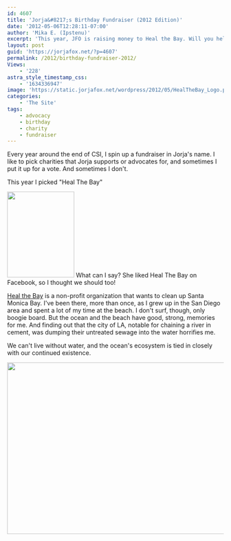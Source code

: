 ```yaml
---
id: 4607
title: 'Jorja&#8217;s Birthday Fundraiser (2012 Edition)'
date: '2012-05-06T12:28:11-07:00'
author: 'Mika E. (Ipstenu)'
excerpt: 'This year, JFO is raising money to Heal the Bay. Will you help us clean up the water?'
layout: post
guid: 'https://jorjafox.net/?p=4607'
permalink: /2012/birthday-fundraiser-2012/
Views:
    - '228'
astra_style_timestamp_css:
    - '1634336947'
image: 'https://static.jorjafox.net/wordpress/2012/05/HealTheBay_Logo.png'
categories:
    - 'The Site'
tags:
    - advocacy
    - birthday
    - charity
    - fundraiser
---
```


Every year around the end of CSI, I spin up a fundraiser in Jorja's name. I like to pick charities that Jorja supports or advocates for, and sometimes I put it up for a vote. And sometimes I don't.

This year I picked "Heal The Bay"

<script type="text/javascript" src="http://www.crowdrise.com/widgets/project/jfo-bday2012/jorjafoxonline/"></script>

<a href="https://jorjafox.net/2012/birthday-fundraiser-2012/santa_monica_bay_map/" rel="attachment wp-att-4620"><img src="//static.jorjafox.net/wordpress/2012/05/Santa_Monica_Bay_Map-156x200.jpg" alt="" title="Santa_Monica_Bay_Map" width="156" height="200" class="alignleft size-medium wp-image-4620" /></a> What can I say? She liked Heal The Bay on Facebook, so I thought we should too!

<a href="http://www.healthebay.org/">Heal the Bay</a> is a non-profit organization that wants to clean up Santa Monica Bay. I've been there, more than once, as I grew up in the San Diego area and spent a lot of my time at the beach. I don't surf, though, only boogie board. But the ocean and the beach have good, strong, memories for me. And finding out that the city of LA, notable for chaining a river in cement, was dumping their untreated sewage into the water horrifies me.

We can't live without water, and the ocean's ecosystem is tied in closely with our continued existence.

<a href="http://www.crowdrise.com/jfo-bday2012/"><img src="//static.jorjafox.net/wordpress/2012/05/HealTheBay_Logo.png" alt="" title="Heal The Bay" width="600" height="400" class="aligncenter size-full wp-image-4621" /></a>